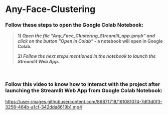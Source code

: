 # Any-Face-Clustering

### Follow these steps to open the Google Colab Notebook:
> **1) *Open the file "Any_Face_Clustering_Streamlit_app.ipnyb" and click on the button "Open in Colab"* - a notebook will open in Google Colab.**
>
> **2) *Follow the next steps mentioned in the notebook to launch the Streamlit Web App.***

<br>

### Follow this video to know how to interact with the project after launching the Streamlit Web App from Google Colab Notebook:

https://user-images.githubusercontent.com/86871718/161081074-7df3d0f3-3258-464b-a1cf-342dda8619b1.mp4
